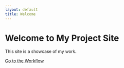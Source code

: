 ```yaml
---
layout: default
title: Welcome
---
```

# Welcome to My Project Site
This site is a showcase of my work.

[Go to the Workflow](./scrnaseq_workflow.md)

